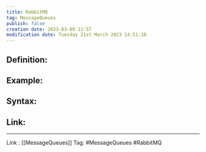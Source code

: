 ```yaml
---
title: RabbitMQ
tag: MessageQueues
publish: false
creation date: 2023-03-09 11:57
modification date: Tuesday 21st March 2023 14:51:38
---
```


## Definition:
## Example:
## Syntax:
## Link:
---
Link : [[MessageQueues]]
Tag: #MessageQueues #RabbitMQ